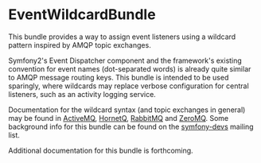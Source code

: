 # EventWildcardBundle

This bundle provides a way to assign event listeners using a wildcard pattern
inspired by AMQP topic exchanges.

Symfony2's Event Dispatcher component and the framework's existing convention
for event names (dot-separated words) is already quite similar to AMQP message
routing keys. This bundle is intended to be used sparingly, where wildcards may
replace verbose configuration for central listeners, such as an activity logging
service.

Documentation for the wildcard syntax (and topic exchanges in general) may be
found in [ActiveMQ][], [HornetQ][], [RabbitMQ][] and [ZeroMQ][]. Some background
info for this bundle can be found on the [symfony-devs][] mailing list.

  [ActiveMQ]: http://activemq.apache.org/wildcards.html
  [HornetQ]: http://docs.jboss.org/hornetq/2.2.5.Final/user-manual/en/html/wildcard-syntax.html
  [RabbitMQ]: http://www.rabbitmq.com/faq.html#wildcards-in-topic-exchanges
  [ZeroMQ]: http://www.zeromq.org/whitepapers:message-matching
  [symfony-devs]: https://groups.google.com/d/topic/symfony-devs/GWeOTMfKg9s/discussion

Additional documentation for this bundle is forthcoming.
